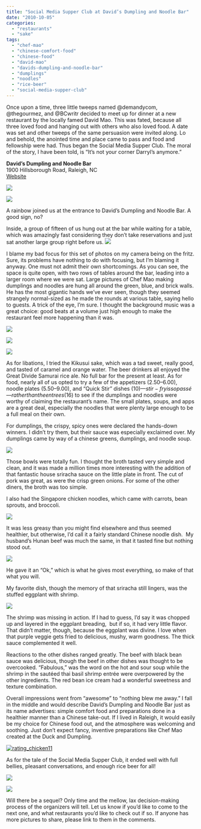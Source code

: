 ```yaml
---
title: "Social Media Supper Club at David’s Dumpling and Noodle Bar"
date: "2010-10-05"
categories:
  - "restaurants"
  - "sake"
tags:
  - "chef-mao"
  - "chinese-comfort-food"
  - "chinese-food"
  - "david-mao"
  - "davids-dumpling-and-noodle-bar"
  - "dumplings"
  - "noodles"
  - "rice-beer"
  - "social-media-supper-club"
---
```


Once upon a time, three little tweeps named @demandycom, @thegourmez, and @BCwritr decided to meet up for dinner at a new restaurant by the locally famed David Mao. This was fated, because all three loved food and hanging out with others who also loved food. A date was set and other tweeps of the same persuasion were invited along. Lo and behold, the anointed time and place came to pass and food and fellowship were had. Thus began the Social Media Supper Club. The moral of the story, I have been told, is “It’s not your corner Darryl’s anymore.”

**David’s Dumpling and Noodle Bar**\
1900 Hillsborough Road, Raleigh, NC\
[Website](http://www.ddandnb.com/)

![](https://thegourmez-wpmedia.s3.amazonaws.com/2024/07/davidsdumplings01.jpg)

![](https://thegourmez-wpmedia.s3.amazonaws.com/2024/07/davidsdumplings02.jpg)

A rainbow joined us at the entrance to David’s Dumpling and Noodle Bar. A good sign, no?

Inside, a group of fifteen of us hung out at the bar while waiting for a table, which was amazingly fast considering they don’t take reservations and just sat another large group right before us. ![](https://thegourmez-wpmedia.s3.amazonaws.com/2024/07/davidsdumplings03.jpg)

I blame my bad focus for this set of photos on my camera being on the fritz. Sure, its problems have nothing to do with focusing, but I’m blaming it anyway. One must not admit their own shortcomings. As you can see, the space is quite open, with two rows of tables around the bar, leading into a larger room where we were sat. Large pictures of Chef Mao making dumplings and noodles are hung all around the green, blue, and brick walls. He has the most gigantic hands we’ve ever seen, though they seemed strangely normal-sized as he made the rounds at various table, saying hello to guests. A trick of the eye, I’m sure. I thought the background music was a great choice: good beats at a volume just high enough to make the restaurant feel more happening than it was.




<div class="caption">

![](https://thegourmez-wpmedia.s3.amazonaws.com/2024/07/davidsdumplings09.jpg)</div>





<div class="caption">

![](https://thegourmez-wpmedia.s3.amazonaws.com/2024/07/davidsdumplings05.jpg)</div>





<div class="caption">

![](https://thegourmez-wpmedia.s3.amazonaws.com/2024/07/davidsdumplings04.jpg)</div>


As for libations, I tried the Kikusui sake, which was a tad sweet, really good, and tasted of caramel and orange water. The beer drinkers all enjoyed the Great Divide Samurai rice ale. No full bar for the present at least. As for food, nearly all of us opted to try a few of the appetizers ($2.50–$6.00), noodle plates ($5.50–$9.00), and “Quick Stir” dishes ($10)—stir-fry is so passé—rather than the entrees ($16) to see if the dumplings and noodles were worthy of claiming the restaurant’s name. The small plates, soups, and apps are a great deal, especially the noodles that were plenty large enough to be a full meal on their own.

For dumplings, the crispy, spicy ones were declared the hands-down winners. I didn’t try them, but their sauce was especially exclaimed over. My dumplings came by way of a chinese greens, dumplings, and noodle soup.

![](https://thegourmez-wpmedia.s3.amazonaws.com/2024/07/davidsdumplings11.jpg)

Those bowls were totally fun. I thought the broth tasted very simple and clean, and it was made a million times more interesting with the addition of that fantastic house sriracha sauce on the little plate in front. The cut of pork was great, as were the crisp green onions. For some of the other diners, the broth was too simple.

I also had the Singapore chicken noodles, which came with carrots, bean sprouts, and broccoli.

![](https://thegourmez-wpmedia.s3.amazonaws.com/2024/07/davidsdumplings13.jpg)

It was less greasy than you might find elsewhere and thus seemed healthier, but otherwise, I’d call it a fairly standard Chinese noodle dish.  My husband’s Hunan beef was much the same, in that it tasted fine but nothing stood out.

![](https://thegourmez-wpmedia.s3.amazonaws.com/2024/07/davidsdumplings12.jpg)

He gave it an “Ok,” which is what he gives most everything, so make of that what you will.

My favorite dish, though the memory of that sriracha still lingers, was the stuffed eggplant with shrimp.

![](https://thegourmez-wpmedia.s3.amazonaws.com/2024/07/davidsdumplings10.jpg)

The shrimp was missing in action. If I had to guess, I’d say it was chopped up and layered in the eggplant breading,  but if so, it had very little flavor. That didn’t matter, though, because the eggplant was divine. I love when that purple veggie gets fried to delicious, mushy, warm goodness. The thick sauce complemented it well.

Reactions to the other dishes ranged greatly. The beef with black bean sauce was delicious, though the beef in other dishes was thought to be overcooked. “Fabulous,” was the word on the hot and sour soup while the shrimp in the sautéed thai basil shrimp entrée were overpowered by the other ingredients. The red bean ice cream had a wonderful sweetness and texture combination.

Overall impressions went from “awesome” to “nothing blew me away.” I fall in the middle and would describe David’s Dumpling and Noodle Bar just as its name advertises: simple comfort food and preparations done in a healthier manner than a Chinese take-out. If I lived in Raleigh, it would easily be my choice for Chinese food out, and the atmosphere was welcoming and soothing. Just don’t expect fancy, inventive preparations like Chef Mao created at the Duck and Dumpling.




<div class="caption">

[![](http://s3.amazonaws.com/thegourmez-wpmedia/2009/02/rating_chicken11.gif "rating_chicken11")](http://s3.amazonaws.com/thegourmez-wpmedia/2009/02/rating_chicken11.gif)</div>


As for the tale of the Social Media Supper Club, it ended well with full bellies, pleasant conversations, and enough rice beer for all!




<div class="caption">

![](https://thegourmez-wpmedia.s3.amazonaws.com/2024/07/davidsdumplings07.jpg)</div>





<div class="caption">

![](https://thegourmez-wpmedia.s3.amazonaws.com/2024/07/davidsdumplings06.jpg)</div>


Will there be a sequel? Only time and the mellow, lax decision-making process of the organizers will tell. Let us know if you’d like to come to the next one, and what restaurants you’d like to check out if so. If anyone has more pictures to share, please link to them in the comments.
